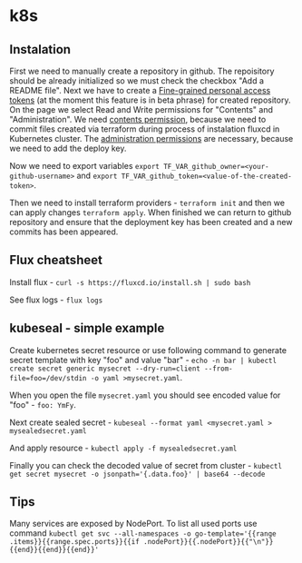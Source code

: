 # k8s

## Instalation

First we need to manually create a repository in github. The repoisitory should be already initialized so we must check the checkbox "Add a README file".
Next we have to create a [Fine-grained personal access tokens](https://github.com/settings/tokens?type=beta) (at the moment this feature is in beta phrase) for created repository.
On the page we select Read and Write permissions for "Contents" and "Administration".
We need [contents permission](https://docs.github.com/en/rest/overview/permissions-required-for-fine-grained-personal-access-tokens?apiVersion=2022-11-28#contents), because we need to commit files created via terraform during process of instalation fluxcd in Kubernetes cluster.
The [administration permissions](https://docs.github.com/en/rest/overview/permissions-required-for-fine-grained-personal-access-tokens?apiVersion=2022-11-28#administration) are necessary, because we need to add the deploy key.

Now we need to export variables `export TF_VAR_github_owner=<your-github-username>` and `export TF_VAR_github_token=<value-of-the-created-token>`.

Then we need to install terraform providers - `terraform init` and then we can apply changes `terraform apply`.
When finished we can return to github repository and ensure that the deployment key has been created and a new commits has been appeared.

## Flux cheatsheet

Install flux - `curl -s https://fluxcd.io/install.sh | sudo bash`

See flux logs  - `flux logs`

## kubeseal - simple example

Create kubernetes secret resource or use following command to generate secret template with key "foo" and value "bar" - `echo -n bar | kubectl create secret generic mysecret --dry-run=client --from-file=foo=/dev/stdin -o yaml >mysecret.yaml`.

When you open the file `mysecret.yaml` you should see encoded value for "foo" - `foo: YmFy`.

Next create sealed secret - `kubeseal --format yaml <mysecret.yaml > mysealedsecret.yaml`

And apply resource - `kubectl apply -f mysealedsecret.yaml`

Finally you can check the decoded value of secret from cluster - `kubectl get secret mysecret -o jsonpath='{.data.foo}' | base64 --decode`

## Tips

Many services are exposed by NodePort. To list all used ports use command `kubectl get svc --all-namespaces -o go-template='{{range .items}}{{range.spec.ports}}{{if .nodePort}}{{.nodePort}}{{"\n"}}{{end}}{{end}}{{end}}'`
